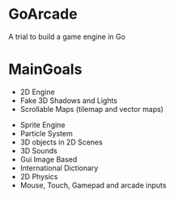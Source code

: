 # GoArcade
A trial to build a game engine in Go
# MainGoals
* 2D Engine
* Fake 3D Shadows and Lights
* Scrollable Maps (tilemap and vector maps)
- Sprite Engine
- Particle System
- 3D objects in 2D Scenes
- 3D Sounds
- Gui Image Based
- International Dictionary 
- 2D Physics
- Mouse, Touch, Gamepad and arcade inputs
